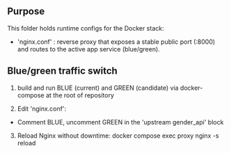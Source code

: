 ## Purpose 

This folder holds runtime configs for the Docker stack:
- 'nginx.conf' : reverse proxy that exposes a stable public port (:8000) and routes to the active app service (blue/green).

## Blue/green traffic switch 
1) build and run BLUE (current) and GREEN (candidate) via docker-compose at the root of repository

2) Edit 'nginx.conf':
- Comment BLUE, uncomment GREEN in the 'upstream gender_api' block

3) Reload Nginx without downtime:
docker compose exec proxy nginx -s reload